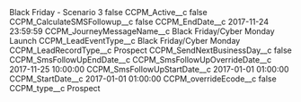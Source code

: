 <?xml version="1.0" encoding="UTF-8"?>
<CustomMetadata xmlns="http://soap.sforce.com/2006/04/metadata" xmlns:xsi="http://www.w3.org/2001/XMLSchema-instance" xmlns:xsd="http://www.w3.org/2001/XMLSchema">
    <label>Black Friday - Scenario 3</label>
    <protected>false</protected>
    <values>
        <field>CCPM_Active__c</field>
        <value xsi:type="xsd:boolean">false</value>
    </values>
    <values>
        <field>CCPM_CalculateSMSFollowup__c</field>
        <value xsi:type="xsd:boolean">false</value>
    </values>
    <values>
        <field>CCPM_EndDate__c</field>
        <value xsi:type="xsd:string">2017-11-24 23:59:59</value>
    </values>
    <values>
        <field>CCPM_JourneyMessageName__c</field>
        <value xsi:type="xsd:string">Black Friday/Cyber Monday Launch</value>
    </values>
    <values>
        <field>CCPM_LeadEventType__c</field>
        <value xsi:type="xsd:string">Black Friday/Cyber Monday</value>
    </values>
    <values>
        <field>CCPM_LeadRecordType__c</field>
        <value xsi:type="xsd:string">Prospect</value>
    </values>
    <values>
        <field>CCPM_SendNextBusinessDay__c</field>
        <value xsi:type="xsd:boolean">false</value>
    </values>
    <values>
        <field>CCPM_SmsFollowUpEndDate__c</field>
        <value xsi:nil="true"/>
    </values>
    <values>
        <field>CCPM_SmsFollowUpOverrideDate__c</field>
        <value xsi:type="xsd:string">2017-11-25 10:00:00</value>
    </values>
    <values>
        <field>CCPM_SmsFollowUpStartDate__c</field>
        <value xsi:type="xsd:string">2017-01-01 01:00:00</value>
    </values>
    <values>
        <field>CCPM_StartDate__c</field>
        <value xsi:type="xsd:string">2017-01-01 01:00:00</value>
    </values>
    <values>
        <field>CCPM_overrideEcode__c</field>
        <value xsi:type="xsd:boolean">false</value>
    </values>
    <values>
        <field>CCPM_type__c</field>
        <value xsi:type="xsd:string">Prospect</value>
    </values>
</CustomMetadata>
